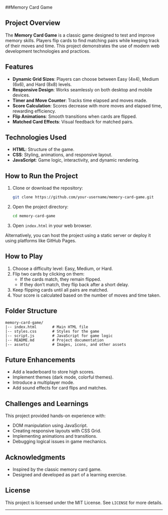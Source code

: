 ##Memory Card Game

## Project Overview
The **Memory Card Game** is a classic game designed to test and improve memory skills. Players flip cards to find matching pairs while keeping track of their moves and time. This project demonstrates the use of modern web development technologies and practices.

## Features
- **Dynamic Grid Sizes**: Players can choose between Easy (4x4), Medium (6x6), and Hard (8x8) levels.
- **Responsive Design**: Works seamlessly on both desktop and mobile devices.
- **Timer and Move Counter**: Tracks time elapsed and moves made.
- **Score Calculation**: Scores decrease with more moves and elapsed time, rewarding efficiency.
- **Flip Animations**: Smooth transitions when cards are flipped.
- **Matched Card Effects**: Visual feedback for matched pairs.

## Technologies Used
- **HTML**: Structure of the game.
- **CSS**: Styling, animations, and responsive layout.
- **JavaScript**: Game logic, interactivity, and dynamic rendering.

## How to Run the Project
1. Clone or download the repository:
   ```bash
   git clone https://github.com/your-username/memory-card-game.git
   ```

2. Open the project directory:
   ```bash
   cd memory-card-game
   ```

3. Open `index.html` in your web browser.

Alternatively, you can host the project using a static server or deploy it using platforms like GitHub Pages.

## How to Play
1. Choose a difficulty level: Easy, Medium, or Hard.
2. Flip two cards by clicking on them:
   - If the cards match, they remain flipped.
   - If they don’t match, they flip back after a short delay.
3. Keep flipping cards until all pairs are matched.
4. Your score is calculated based on the number of moves and time taken.


## Folder Structure
```
memory-card-game/
|-- index.html       # Main HTML file
|-- styles.css       # Styles for the game
|-- script.js        # JavaScript for game logic
|-- README.md        # Project documentation
|-- assets/          # Images, icons, and other assets
```

## Future Enhancements
- Add a leaderboard to store high scores.
- Implement themes (dark mode, colorful themes).
- Introduce a multiplayer mode.
- Add sound effects for card flips and matches.

## Challenges and Learnings
This project provided hands-on experience with:
- DOM manipulation using JavaScript.
- Creating responsive layouts with CSS Grid.
- Implementing animations and transitions.
- Debugging logical issues in game mechanics.

## Acknowledgments
- Inspired by the classic memory card game.
- Designed and developed as part of a learning exercise.

## License
This project is licensed under the MIT License. See `LICENSE` for more details.

---



